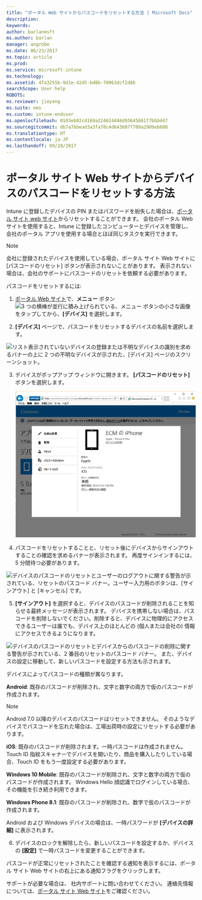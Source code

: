 ```yaml
---
title: "ポータル Web サイトからパスコードをリセットする方法 | Microsoft Docs"
description: 
keywords: 
author: barlanmsft
ms.author: barlan
manager: angrobe
ms.date: 06/23/2017
ms.topic: article
ms.prod: 
ms.service: microsoft-intune
ms.technology: 
ms.assetid: 4fa3255b-9d1e-42d5-bd8b-70963dcf2d86
searchScope: User help
ROBOTS: 
ms.reviewer: jieyang
ms.suite: ems
ms.custom: intune-enduser
ms.openlocfilehash: 0103eb02cd169a224624d46d93645861f7bbbd47
ms.sourcegitcommit: db7a7bbead3a3fa78c4d643607f709a2909eb608
ms.translationtype: HT
ms.contentlocale: ja-JP
ms.lasthandoff: 09/28/2017
---
```

# <a name="how-to-reset-your-device-passcode-from-the-company-portal-website"></a>ポータル サイト Web サイトからデバイスのパスコードをリセットする方法

Intune に登録したデバイスの PIN またはパスワードを紛失した場合は、[ポータル サイト web サイト](https://portal.manage.microsoft.com)からリセットすることができます。 会社のポータル Web サイトを使用すると、Intune に登録したコンピューターとデバイスを管理し、会社のポータル アプリを使用する場合とほぼ同じタスクを実行できます。

> [!NOTE]
> 会社に登録されたデバイスを使用している場合、ポータル サイト Web サイトに [パスコードのリセット] ボタンが表示されないことがあります。 表示されない場合は、会社のサポートにパスコードのリセットを依頼する必要があります。

パスコードをリセットするには:

1.  [ポータル Web サイト](https://portal.manage.microsoft.com)で、__メニュー__ ボタン ![3 つの横棒が並行に積み上げられている、メニュー ボタンの小さな画像](/intune/media/CP_hamburger_menu.png) をタップしてから、__[デバイス]__ を選択します。

2. __[デバイス]__ ページで、パスコードをリセットするデバイスの名前を選択します。

  ![リスト表示されていないデバイスの登録または不明なデバイスの識別を求めるバナーの上に 2 つの不明なデバイスが示された、[デバイス] ページのスクリーンショット。](./media/macOS_enroll_002_tap_here_banner.png)

3.  デバイスがポップアップ ウィンドウに開きます。 **[パスコードのリセット]** ボタンを選択します。

    ![[名前の変更]、[削除]、[デバイスのリセット]、[パスコードのリセット]、[リモート ロック] を含む、ポータル Web サイト上の選択されたデバイスに対するすべてのオプション。 ](./media/iwp-screen-with-all-options.png)

4.  パスコードをリセットすることと、リセット後にデバイスからサインアウトすることの確認を求めるバナーが表示されます。 再度サインインするには、5 分間待つ必要があります。

  ![デバイスのパスコードのリセットとユーザーのログアウトに関する警告が示されている、リセットのパスコード バナー。ユーザー入力用のボタンは、[サインアウト] と [キャンセル] です。](./media/iwp-reset-passcode-popup.png)

5.  **[サインアウト]** を選択すると、デバイスのパスコードが削除されることを知らせる最終メッセージが表示されます。 デバイスを携帯しない場合は、パスコードを削除しないでください。削除すると、デバイスに物理的にアクセスできるユーザーは誰でも、デバイス上のほとんどの (個人または会社の) 情報にアクセスできるようになります。 

  ![デバイスのパスコードのリセットとデバイスからのパスコードの削除に関する警告が示されている、2 番目のリセットのパスコード バナー。 また、デバイスの設定に移動して、新しいパスコードを設定する方法も示されます。](./media/iwp-reset-passcode-2nd-popup.png)

  デバイスによってパスコードの種類が異なります。

  **Android**: 既存のパスコードが削除され、文字と数字の両方で仮のパスコードが作成されます。 
  
  > [!NOTE]
  > Android 7.0 以降のデバイスのパスコードはリセットできません。 そのようなデバイスでパスコードを忘れた場合は、工場出荷時の設定にリセットする必要があります。

  **iOS**: 既存のパスコードが削除されます。一時パスコードは作成されません。 Touch ID 指紋スキャナーでデバイスを開いたり、商品を購入したりしている場合、Touch ID をもう一度設定する必要があります。

  **Windows 10 Mobile**: 既存のパスコードが削除され、文字と数字の両方で仮のパスコードが作成されます。 Windows Hello 顔認識でログインしている場合、その機能を引き続き利用できます。
    
  **Windows Phone 8.1**: 既存のパスコードが削除され、数字で仮のパスコードが作成されます。

  Android および Windows デバイスの場合は、一時パスワードが **[デバイスの詳細]** に表示されます。 

6.  デバイスのロックを解除したら、新しいパスコードを設定するか、デバイスの **[設定]** で一時パスコードを変更することができます。

パスコードが正常にリセットされたことを確認する通知を表示するには、ポータル サイト Web サイトの右上にある通知フラグをクリックします。

サポートが必要な場合は、 社内サポートに問い合わせてください。 連絡先情報については、[ポータル サイト Web サイト](https://portal.manage.microsoft.com)をご確認ください。
